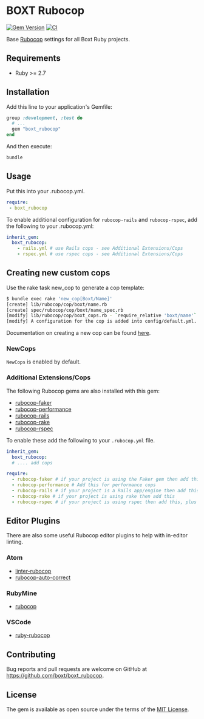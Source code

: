 # BOXT Rubocop

[![Gem Version](https://badge.fury.io/rb/boxt_rubocop.svg)](https://badge.fury.io/rb/boxt_rubocop)
[![CI](https://github.com/boxt/boxt_rubocop/actions/workflows/ci.yml/badge.svg)](https://github.com/boxt/boxt_rubocop/actions/workflows/ci.yml)

Base [Rubocop](https://rubocop.org) settings for all Boxt Ruby projects.

## Requirements

* Ruby >= 2.7

## Installation

Add this line to your application's Gemfile:

```ruby
group :development, :test do
  # ...
  gem "boxt_rubocop"
end
```

And then execute:

```sh
bundle
```

## Usage

Put this into your .rubocop.yml.

```yml
require:
 - boxt_rubocop
 ```

To enable additional configuration for `rubocop-rails` and `rubocop-rspec`, add the following to your .rubocop.yml:

```yml
inherit_gem:
  boxt_rubocop:
    - rails.yml # use Rails cops - see Additional Extensions/Cops
    - rspec.yml # use rspec cops - see Additional Extensions/Cops
```

## Creating new custom cops

Use the rake task new_cop to generate a cop template:

```sh
$ bundle exec rake 'new_cop[Boxt/Name]'
[create] lib/rubocop/cop/boxt/name.rb
[create] spec/rubocop/cop/boxt/name_spec.rb
[modify] lib/rubocop/cop/boxt_cops.rb - `require_relative 'boxt/name'` was injected.
[modify] A configuration for the cop is added into config/default.yml.

```

Documentation on creating a new cop can be found [here](https://docs.rubocop.org/rubocop/1.56/development.html#create-a-new-cop).

### NewCops

`NewCops` is enabled by default.

### Additional Extensions/Cops

The following Rubocop gems are also installed with this gem:

* [rubocop-faker](https://github.com/koic/rubocop-faker)
* [rubocop-performance](https://github.com/rubocop/rubocop-performance)
* [rubocop-rails](https://github.com/rubocop-hq/rubocop-rails)
* [rubocop-rake](https://github.com/rubocop-hq/rubocop-rake)
* [rubocop-rspec](https://github.com/rubocop-hq/rubocop-rspec)

To enable these add the following to your `.rubocop.yml` file.

```yml
inherit_gem:
  boxt_rubocop:
  # .... add cops

require:
  - rubocop-faker # if your project is using the Faker gem then add this
  - rubocop-performance # Add this for performance cops
  - rubocop-rails # if your project is a Rails app/engine then add this, plus the - rails.yml setting above
  - rubocop-rake # if your project is using rake then add this
  - rubocop-rspec # if your project is using rspec then add this, plus the - rspec.yml setting above
```

## Editor Plugins

There are also some useful Rubocop editor plugins to help with in-editor linting.

### Atom

- [linter-rubocop](https://atom.io/packages/linter-rubocop)
- [rubocop-auto-correct](https://atom.io/packages/rubocop-auto-correct)

### RubyMine

- [rubocop](https://www.jetbrains.com/help/ruby/rubocop.html)

### VSCode

- [ruby-rubocop](https://marketplace.visualstudio.com/items?itemName=misogi.ruby-rubocop)

## Contributing

Bug reports and pull requests are welcome on GitHub at https://github.com/boxt/boxt_rubocop.

## License

The gem is available as open source under the terms of the [MIT License](http://opensource.org/licenses/MIT).

